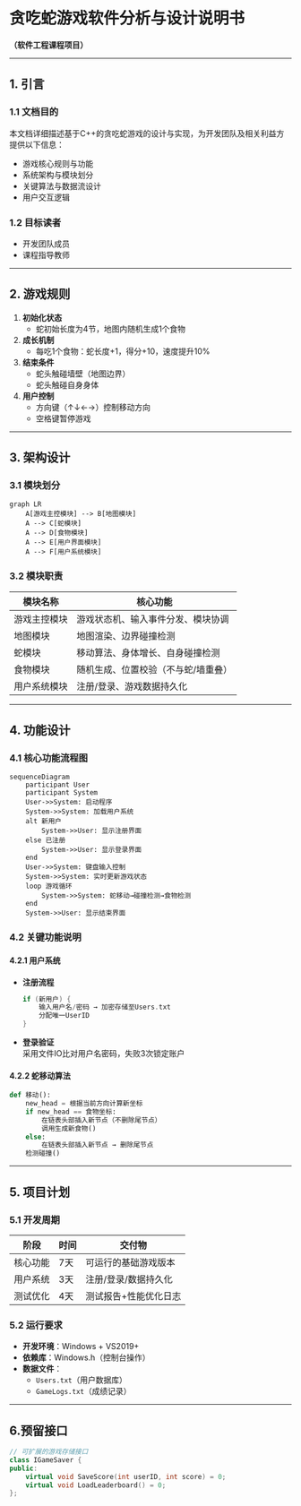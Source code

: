 

# 贪吃蛇游戏软件分析与设计说明书  
**（软件工程课程项目）**  

---

## 1. 引言  
### 1.1 文档目的  
本文档详细描述基于C++的贪吃蛇游戏的设计与实现，为开发团队及相关利益方提供以下信息：  
- 游戏核心规则与功能  
- 系统架构与模块划分  
- 关键算法与数据流设计  
- 用户交互逻辑  

### 1.2 目标读者  
- 开发团队成员  
- 课程指导教师   

---

## 2. 游戏规则  
1. **初始化状态**  
   - 蛇初始长度为4节，地图内随机生成1个食物  
2. **成长机制**  
   - 每吃1个食物：蛇长度+1，得分+10，速度提升10%  
3. **结束条件**  
   - 蛇头触碰墙壁（地图边界）  
   - 蛇头触碰自身身体  
4. **用户控制**  
   - 方向键（↑↓←→）控制移动方向  
   - 空格键暂停游戏  

---

## 3. 架构设计  
### 3.1 模块划分  
```mermaid
graph LR
    A[游戏主控模块] --> B[地图模块]
    A --> C[蛇模块]
    A --> D[食物模块]
    A --> E[用户界面模块]
    A --> F[用户系统模块]
```

### 3.2 模块职责  
| 模块名称       | 核心功能                               |
|----------------|----------------------------------------|
| 游戏主控模块   | 游戏状态机、输入事件分发、模块协调     |
| 地图模块       | 地图渲染、边界碰撞检测                 |
| 蛇模块         | 移动算法、身体增长、自身碰撞检测       |
| 食物模块       | 随机生成、位置校验（不与蛇/墙重叠）    |
| 用户系统模块   | 注册/登录、游戏数据持久化              |

---

## 4. 功能设计  
### 4.1 核心功能流程图  
```mermaid
sequenceDiagram
    participant User
    participant System
    User->>System: 启动程序
    System->>System: 加载用户系统
    alt 新用户
        System->>User: 显示注册界面
    else 已注册
        System->>User: 显示登录界面
    end
    User->>System: 键盘输入控制
    System->>System: 实时更新游戏状态
    loop 游戏循环
        System->>System: 蛇移动→碰撞检测→食物检测
    end
    System->>User: 显示结束界面
```

### 4.2 关键功能说明  
#### 4.2.1 用户系统  
- **注册流程**  
  ```cpp
  if (新用户) {
      输入用户名/密码 → 加密存储至Users.txt 
      分配唯一UserID
  }
  ```
- **登录验证**  
  采用文件IO比对用户名密码，失败3次锁定账户  

#### 4.2.2 蛇移动算法  
```python
def 移动():
    new_head = 根据当前方向计算新坐标
    if new_head == 食物坐标:
        在链表头部插入新节点（不删除尾节点）
        调用生成新食物()
    else:
        在链表头部插入新节点 → 删除尾节点
    检测碰撞()
```

---

## 5. 项目计划  
### 5.1 开发周期  
| 阶段       | 时间   | 交付物                     |
|------------|--------|----------------------------|
| 核心功能   | 7天    | 可运行的基础游戏版本       |
| 用户系统   | 3天    | 注册/登录/数据持久化       |
| 测试优化   | 4天    | 测试报告+性能优化日志      |

### 5.2 运行要求  
- **开发环境**：Windows + VS2019+  
- **依赖库**：Windows.h（控制台操作）  
- **数据文件**：  
  - `Users.txt`（用户数据库）  
  - `GameLogs.txt`（成绩记录）  

---

## 6.预留接口
```cpp
// 可扩展的游戏存储接口
class IGameSaver {
public:
    virtual void SaveScore(int userID, int score) = 0;
    virtual void LoadLeaderboard() = 0;
};
```
